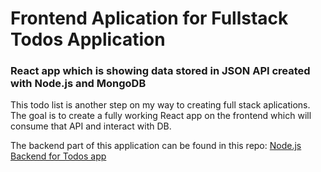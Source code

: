 # Frontend Aplication for Fullstack Todos Application
### React app which is showing data stored in JSON API created with Node.js and MongoDB

This todo list is another step on my way to creating full stack aplications. 
The goal is to create a fully working React app on the frontend which will consume that API and interact with DB. 

The backend part of this application can be found in this repo:
[Node.js Backend for Todos app](https://github.com/wszczawinski/BackendForFullstackTodo)

